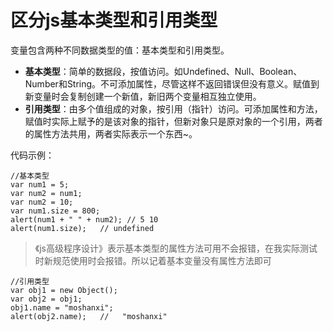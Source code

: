 # 区分js基本类型和引用类型 #
变量包含两种不同数据类型的值：基本类型和引用类型。
- **基本类型**：简单的数据段，按值访问。如Undefined、Null、Boolean、Number和String。不可添加属性，尽管这样不返回错误但没有意义。赋值到新变量时会复制创建一个新值，新旧两个变量相互独立使用。
- **引用类型**：由多个值组成的对象，按引用（指针）访问。可添加属性和方法，赋值时实际上赋予的是该对象的指针，但新对象只是原对象的一个引用，两者的属性方法共用，两者实际表示一个东西~。

代码示例：
```
//基本类型
var num1 = 5;
var num2 = num1;
var num2 = 10;
var num1.size = 800;
alert(num1 + " " + num2); // 5 10
alert(num1.size);	// undefined

```
> 《js高级程序设计》表示基本类型的属性方法可用不会报错，在我实际测试时新规范使用时会报错。所以记着基本变量没有属性方法即可

```
//引用类型
var obj1 = new Object();
var obj2 = obj1;
obj1.name = "moshanxi";
alert(obj2.name);	//	 "moshanxi"
```